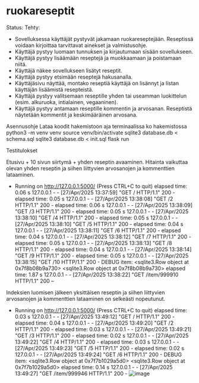 # ruokareseptit

Status:
Tehty:
* Sovelluksessa käyttäjät pystyvät jakamaan ruokareseptejään. Reseptissä voidaan kirjoittaa tarvittavat ainekset ja valmistusohje.
* Käyttäjä pystyy luomaan tunnuksen ja kirjautumaan sisään sovellukseen.
* Käyttäjä pystyy lisäämään reseptejä ja muokkaamaan ja poistamaan niitä.
* Käyttäjä näkee sovellukseen lisätyt reseptit.
* Käyttäjä pystyy etsimään reseptejä hakusanalla.
* Käyttäjäsivu näyttää, montako reseptiä käyttäjä on lisännyt ja listan käyttäjän lisäämistä resepteistä.
* Käyttäjä pystyy valitsemaan reseptille yhden tai useamman luokittelun (esim. alkuruoka, intialainen, vegaaninen).
* Käyttäjä pystyy antamaan reseptille kommentin ja arvosanan. Reseptistä näytetään kommentit ja keskimääräinen arvosana.


Asennusohje
Lataa koodit hakemistoon
aja terminaalissa ko hakemistossa
python3 -m venv venv
source venv/bin/activate
sqlite3 database.db < schema.sql
sqlite3 database.db < init.sql
flask run


Testitulokset 

Etusivu + 10 sivun siirtymä + yhden reseptin avaaminen. Hitainta vaikuttaa olevan yhden reseptin ja siihen liittyvien arvosanojen ja kommenttien lataaminen.

 * Running on http://127.0.0.1:5000/ (Press CTRL+C to quit)
elapsed time: 0.06 s
127.0.0.1 - - [27/Apr/2025 13:37:59] "GET / HTTP/1.1" 200 -
elapsed time: 0.05 s
127.0.0.1 - - [27/Apr/2025 13:38:08] "GET /2 HTTP/1.1" 200 -
elapsed time: 0.06 s
127.0.0.1 - - [27/Apr/2025 13:38:09] "GET /3 HTTP/1.1" 200 -
elapsed time: 0.05 s
127.0.0.1 - - [27/Apr/2025 13:38:10] "GET /4 HTTP/1.1" 200 -
elapsed time: 0.05 s
127.0.0.1 - - [27/Apr/2025 13:38:10] "GET /5 HTTP/1.1" 200 -
elapsed time: 0.04 s
127.0.0.1 - - [27/Apr/2025 13:38:11] "GET /6 HTTP/1.1" 200 -
elapsed time: 0.04 s
127.0.0.1 - - [27/Apr/2025 13:38:12] "GET /7 HTTP/1.1" 200 -
elapsed time: 0.05 s
127.0.0.1 - - [27/Apr/2025 13:38:13] "GET /8 HTTP/1.1" 200 -
elapsed time: 0.04 s
127.0.0.1 - - [27/Apr/2025 13:38:14] "GET /9 HTTP/1.1" 200 -
elapsed time: 0.05 s
127.0.0.1 - - [27/Apr/2025 13:38:15] "GET /10 HTTP/1.1" 200 -
DEBUG item: <sqlite3.Row object at 0x7f8b08b9a730>
<sqlite3.Row object at 0x7f8b08b9a730>
elapsed time: 1.87 s
127.0.0.1 - - [27/Apr/2025 13:38:22] "GET /item/999910 HTTP/1.1" 200 –


Indeksien luomisen jälkeen yksittäisen reseptin ja siihen liittyvien arvosanojen ja kommenttien lataaminen on selkeästi nopeutunut. 
 * Running on http://127.0.0.1:5000/ (Press CTRL+C to quit)
elapsed time: 0.03 s
127.0.0.1 - - [27/Apr/2025 13:49:12] "GET / HTTP/1.1" 200 -
elapsed time: 0.04 s
127.0.0.1 - - [27/Apr/2025 13:49:20] "GET /2 HTTP/1.1" 200 -
elapsed time: 0.03 s
127.0.0.1 - - [27/Apr/2025 13:49:21] "GET /3 HTTP/1.1" 200 -
elapsed time: 0.02 s
127.0.0.1 - - [27/Apr/2025 13:49:22] "GET /4 HTTP/1.1" 200 -
elapsed time: 0.03 s
127.0.0.1 - - [27/Apr/2025 13:49:23] "GET /5 HTTP/1.1" 200 -
elapsed time: 0.02 s
127.0.0.1 - - [27/Apr/2025 13:49:24] "GET /6 HTTP/1.1" 200 -
DEBUG item: <sqlite3.Row object at 0x7f7b1029a5d0>
<sqlite3.Row object at 0x7f7b1029a5d0>
elapsed time: 0.14 s
127.0.0.1 - - [27/Apr/2025 13:49:27] "GET /item/999946 HTTP/1.1" 200 -
![image](https://github.com/user-attachments/assets/cb101d36-1274-4446-9b86-2c1be3cddafd)

